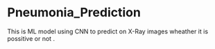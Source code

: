 # Pneumonia_Prediction
This is ML model using CNN to predict on X-Ray images wheather it is possitive or not .
